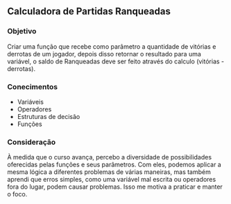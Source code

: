 ## Calculadora de Partidas Ranqueadas

### Objetivo
Criar uma função que recebe como parâmetro a quantidade de vitórias e derrotas de um jogador, depois disso retornar o resultado para uma variável, o saldo de Ranqueadas deve ser feito através do calculo (vitórias - derrotas).

### Conecimentos
- Variáveis
- Operadores
- Estruturas de decisão
- Funções

### Consideração
À medida que o curso avança, percebo a diversidade de possibilidades oferecidas pelas funções e seus parâmetros. Com eles, podemos aplicar a mesma lógica a diferentes problemas de várias maneiras, mas também aprendi que erros simples, como uma variável mal escrita ou operadores fora do lugar, podem causar problemas. Isso me motiva a praticar e manter o foco.